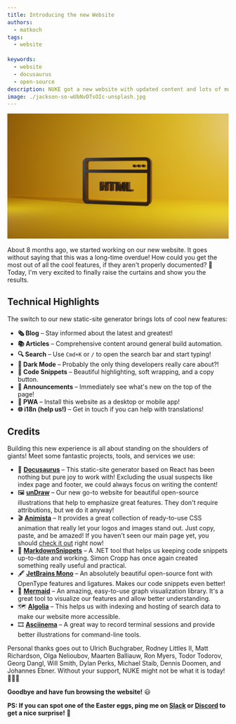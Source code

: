 ```yaml
---
title: Introducing the new Website
authors:
  - matkoch
tags:
  - website

keywords:
  - website
  - docusaurus
  - open-source
description: NUKE got a new website with updated content and lots of modern features. Come and check it out!
image: ./jackson-so-wUbNvDTsOIc-unsplash.jpg
---
```


<p style={{maxWidth:'700px'}}>

![Web Application](./jackson-so-wUbNvDTsOIc-unsplash.jpg)

</p>

About 8 months ago, we started working on our new website. It goes without saying that this was a long-time overdue! How could you get the most out of all the cool features, if they aren't properly documented? 🤔 Today, I'm very excited to finally raise the curtains and show you the results.

<!-- truncate -->

## Technical Highlights

The switch to our new static-site generator brings lots of cool new features:

- **🗞 Blog** – Stay informed about the latest and greatest!
- **📚 Articles** – Comprehensive content around general build automation.
- **🔍 Search** – Use `Cmd+K` or `/` to open the search bar and start typing!
- **🌙 Dark Mode** – Probably the only thing developers really care about?!
- **🧰 Code Snippets** – Beautiful highlighting, soft wrapping, and a copy button.
- **📢 Announcements** – Immediately see what's new on the top of the page!
- **📲 PWA** – Install this website as a desktop or mobile app!
- **🌐 i18n (help us!)** – Get in touch if you can help with translations!

## Credits

Building this new experience is all about standing on the shoulders of giants! Meet some fantastic projects, tools, and services we use:

- 🦖 **[Docusaurus](https://docusaurus.io)** – This static-site generator based on React has been nothing but pure joy to work with! Excluding the usual suspects like index page and footer, we could always focus on writing the content!
- 🖼 **[unDraw](https://undraw.co/)** – Our new go-to website for beautiful open-source illustrations that help to emphasize great features. They don't require attributions, but we do it anyway!
- 🎬 **[Animista](https://animista.net/)** – It provides a great collection of ready-to-use CSS animation that really let your logos and images stand out. Just copy, paste, and be amazed! If you haven't seen our main page yet, you should [check it out](/) right now!
- 📝 **[MarkdownSnippets](https://github.com/SimonCropp/MarkdownSnippets)** – A .NET tool that helps us keeping code snippets up-to-date and working. Simon Cropp has once again created something really useful and practical.
- 🖋 **[JetBrains Mono](https://www.jetbrains.com/lp/mono/)** – An absolutely beautiful open-source font with OpenType features and ligatures. Makes our code snippets even better!
- 📐 **[Mermaid](https://mermaid-js.github.io/)** – An amazing, easy-to-use graph visualization library. It's a great tool to visualize our features and allow better understanding.
- 🗺 **[Algolia](https://www.algolia.com/)** – This helps us with indexing and hosting of search data to make our website more accessible.
- 🎞 **[Asciinema](https://asciinema.org/)** – A great way to record terminal sessions and provide better illustrations for command-line tools.

Personal thanks goes out to Ulrich Buchgraber, Rodney Littles II, Matt Richardson, Olga Nelioubov, Maarten Balliauw, Ron Myers, Todor Todorov, Georg Dangl, Will Smith, Dylan Perks, Michael Staib, Dennis Doomen, and Johannes Ebner. Without your support, NUKE might not be what it is today! 💙💙💙

**Goodbye and have fun browsing the website!** 😃

**PS: If you can spot one of the Easter eggs, ping me on [Slack](https://communityinviter.com/apps/nukebuildnet/nuke) or [Discord](https://discord.gg/6AbK88ysuw) to get a nice surprise!** 🐰

